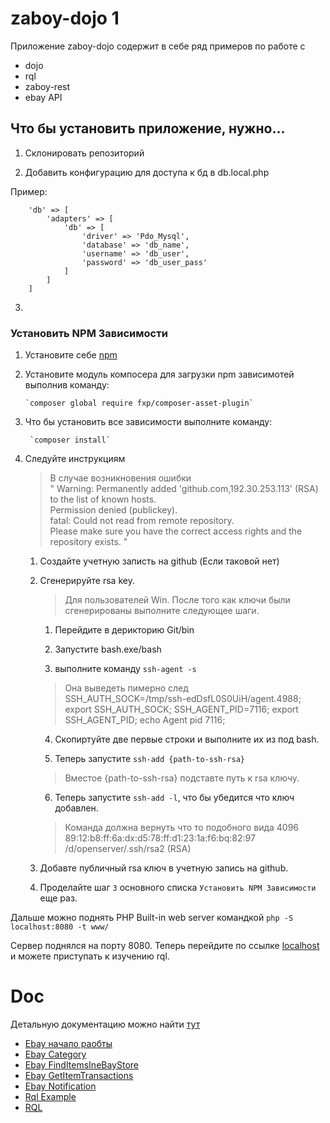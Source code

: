 # zaboy-dojo 1

Приложение zaboy-dojo содержит в себе ряд примеров по работе с

* dojo  
* rql  
* zaboy-rest  
* ebay API  

## Что бы установить приложение, нужно...

1) Склонировать репозиторий    

2) Добавить конфигурацию для доступа к бд в db.local.php    

Пример: 
```
    'db' => [
        'adapters' => [
            'db' => [
                'driver' => 'Pdo_Mysql',
                'database' => 'db_name',
                'username' => 'db_user',
                'password' => 'db_user_pass'
            ]
        ]
    ]
```

3) 

### Установить NPM Зависимости

1) Установите себе [npm](https://www.npmjs.com/)  

2) Установите модуль компосера для загрузки npm зависимотей выполнив команду:  
       
       `composer global require fxp/composer-asset-plugin`

3) Что бы установить все зависимости выполните команду:  
       
        `composer install`
        
4) Следуйте инструкциям  

    > В случае возникновения ошибки   
    " Warning: Permanently added 'github.com,192.30.253.113' (RSA) to the list of known hosts.  
    Permission denied (publickey).  
    fatal: Could not read from remote repository.  
    Please make sure you have the correct access rights and the repository exists. "
    
    1) Создайте учетную записть на github (Если таковой нет)
    
    2) Сгенерируйте rsa key.
        > Для пользователей Win. После того как ключи были сгенерированы выполните следующее шаги.
        1) Перейдите в дерикторию Git/bin
      
        2) Запустите bash.exe/bash 
        
        3) выполните команду `ssh-agent -s`
        > Она выведеть пимерно след  
        SSH_AUTH_SOCK=/tmp/ssh-edDsfL0S0UiH/agent.4988; export SSH_AUTH_SOCK;
        SSH_AGENT_PID=7116; export SSH_AGENT_PID;
        echo Agent pid 7116;
        
        4) Скопиртуйте две первые строки и выполните их из под bash.
        
        5) Теперь запустите `ssh-add {path-to-ssh-rsa}`
        > Вместое {path-to-ssh-rsa} подставте путь к rsa ключу.
        
        6) Теперь запустите `ssh-add -l`, что бы убедится что ключ добавлен.
        > Команда должна вернуть что то подобного вида
        4096 89:12:b8:ff:6a:dx:d5:78:ff:d1:23:1a:f6:bq:82:97 /d/openserver/.ssh/rsa2 (RSA)
    
    3) Добавте публичный rsa ключ в учетную запись на github.
    
    4) Проделайте шаг `3` основного списка `Установить NPM Зависимости` еще раз.
      

Дальше можно поднять PHP Built-in web server командкой
`php -S localhost:8080 -t www/` 

Сервер поднялся на порту 8080.
Теперь перейдите по ссылке [localhost](http://localhost:9090/ "Localhost") и можете приступать к изучению rql.

# Doc 

Детальную документацию можно найти [тут](doc/)

* [Ebay начало раобты](https://github.com/avz-cmf/zaboy-dojo/blob/master/doc/Ebay.md)  
* [Ebay Category](https://github.com/avz-cmf/zaboy-dojo/blob/master/doc/Ebay%20Category.md)  
* [Ebay FindItemsIneBayStore](https://github.com/avz-cmf/zaboy-dojo/blob/master/doc/Ebay%20FindItemsIneBayStore.md)  
* [Ebay GetItemTransactions](https://github.com/avz-cmf/zaboy-dojo/blob/master/doc/Ebay%20GetItemTransactions.md)  
* [Ebay Notification](https://github.com/avz-cmf/zaboy-dojo/blob/master/doc/Ebay%20Notification.md)  
* [Rql Example](https://github.com/avz-cmf/zaboy-dojo/blob/master/doc/Rql%20Example.md)  
* [RQL](https://github.com/avz-cmf/zaboy-dojo/blob/master/doc/RQL.md)  
